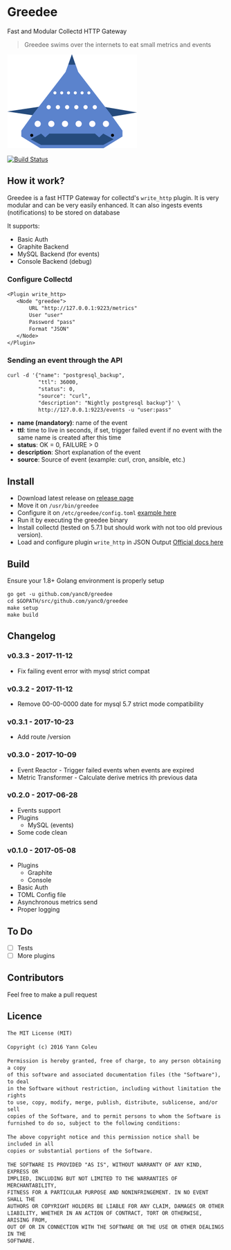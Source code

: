 # Greedee
Fast and Modular Collectd HTTP Gateway

> Greedee swims over the internets to eat small metrics and events

![greedy](greedee.png)

[![Build Status](https://travis-ci.org/yanc0/greedee.svg?branch=master)](https://travis-ci.org/yanc0/greedee)

## How it work?

Greedee is a fast HTTP Gateway for collectd's 
`write_http` plugin. It is very modular and can be very easily
enhanced. It can also ingests events (notifications) to be
stored on database

It supports:

* Basic Auth
* Graphite Backend
* MySQL Backend (for events)
* Console Backend (debug)

### Configure Collectd
```
<Plugin write_http>
   <Node "greedee">
       URL "http://127.0.0.1:9223/metrics"
       User "user"
       Password "pass"
       Format "JSON"
   </Node>
</Plugin>
```

### Sending an event through the API
```
curl -d '{"name": "postgresql_backup",
          "ttl": 36000,
          "status": 0,
          "source": "curl",
          "description": "Nightly postgresql backup"}' \
          http://127.0.0.1:9223/events -u "user:pass"
```

* **name (mandatory)**: name of the event
* **ttl**: time to live in seconds, if set, trigger failed event if no event with the same name is created after this time
* **status**: OK = 0, FAILURE > 0
* **description**: Short explanation of the event
* **source**: Source of event (example: curl, cron, ansible, etc.)

## Install

* Download latest release on [release page]("https://github.com/yanc0/collectd-http-server/releases")
* Move it on `/usr/bin/greedee`
* Configure it on `/etc/greedee/config.toml` [example here](config.toml)
* Run it by executing the greedee binary
* Install collectd (tested on 5.7.1 but should work with not 
too old previous version).
* Load and configure plugin `write_http` in JSON
Output [Official docs here](https://collectd.org/wiki/index.php/Plugin:Write_HTTP#JSON_Example)

## Build

Ensure your 1.8+ Golang environment is properly setup

```
go get -u github.com/yanc0/greedee
cd $GOPATH/src/github.com/yanc0/greedee
make setup
make build
```
## Changelog

### v0.3.3 - 2017-11-12

* Fix failing event error with mysql strict compat

### v0.3.2 - 2017-11-12

* Remove 00-00-0000 date for mysql 5.7 strict mode compatibility

### v0.3.1 - 2017-10-23

* Add route /version

### v0.3.0 - 2017-10-09

* Event Reactor - Trigger failed events when events are expired
* Metric Transformer - Calculate derive metrics ith previous data


### v0.2.0 - 2017-06-28

* Events support
* Plugins
  * MySQL (events)
* Some code clean

### v0.1.0 - 2017-05-08

* Plugins
  * Graphite
  * Console
* Basic Auth
* TOML Config file
* Asynchronous metrics send
* Proper logging

## To Do

- [ ] Tests
- [ ] More plugins

## Contributors

Feel free to make a pull request

## Licence

```
The MIT License (MIT)

Copyright (c) 2016 Yann Coleu

Permission is hereby granted, free of charge, to any person obtaining a copy
of this software and associated documentation files (the "Software"), to deal
in the Software without restriction, including without limitation the rights
to use, copy, modify, merge, publish, distribute, sublicense, and/or sell
copies of the Software, and to permit persons to whom the Software is
furnished to do so, subject to the following conditions:

The above copyright notice and this permission notice shall be included in all
copies or substantial portions of the Software.

THE SOFTWARE IS PROVIDED "AS IS", WITHOUT WARRANTY OF ANY KIND, EXPRESS OR
IMPLIED, INCLUDING BUT NOT LIMITED TO THE WARRANTIES OF MERCHANTABILITY,
FITNESS FOR A PARTICULAR PURPOSE AND NONINFRINGEMENT. IN NO EVENT SHALL THE
AUTHORS OR COPYRIGHT HOLDERS BE LIABLE FOR ANY CLAIM, DAMAGES OR OTHER
LIABILITY, WHETHER IN AN ACTION OF CONTRACT, TORT OR OTHERWISE, ARISING FROM,
OUT OF OR IN CONNECTION WITH THE SOFTWARE OR THE USE OR OTHER DEALINGS IN THE
SOFTWARE.
```

